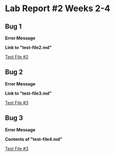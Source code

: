# Lab Report #2 Weeks 2-4

## Bug 1

**Error Message**
![]()

**Link to "test-file2.md"**

[Test File #2](https://github.com/damiyu/markdown-parser/blob/main/test-file2.md)


## Bug 2

**Error Message**
![]()

**Link to "test-file3.md"**

[Test File #3](https://github.com/damiyu/markdown-parser/blob/main/test-file3.md)

## Bug 3

**Error Message**
![]()

**Contents of "test-file4.md"**

[Test File #3](https://github.com/damiyu/markdown-parser/blob/main/test-file4.md)
